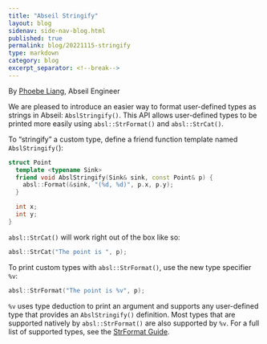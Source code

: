 ```yaml
---
title: "Abseil Stringify"
layout: blog
sidenav: side-nav-blog.html
published: true
permalink: blog/20221115-stringify
type: markdown
category: blog
excerpt_separator: <!--break-->
---
```


By [Phoebe Liang](mailto:phoebeliang@google.com), Abseil Engineer

We are pleased to introduce an easier way to format user-defined types as strings in
Abseil: `AbslStringify()`. This API allows user-defined types to be printed more
easily using `absl::StrFormat()` and `absl::StrCat()`. 

To “stringify” a custom type, define a friend function template named
`AbslStringify(`):

```cpp
struct Point 
  template <typename Sink>
  friend void AbslStringify(Sink& sink, const Point& p) {
    absl::Format(&sink, "(%d, %d)", p.x, p.y);
  }

  int x;
  int y;
}
```

`absl::StrCat()` will work right out of the box like so:  

```cpp
absl::StrCat("The point is ", p);
```

To print custom types with `absl::StrFormat()`, use the new type specifier `%v`: 

```cpp
absl::StrFormat("The point is %v", p);
```

`%v` uses type deduction to print an argument and supports any user-defined type
that provides an `AbslStringify()` definition. Most types that are supported
natively by `absl::StrFormat()` are also supported by `%v`. For a full list of
supported types, see the [StrFormat Guide](https://abseil.io/docs/cpp/guides/format). 
